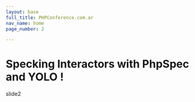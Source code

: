```yaml
---
layout: base
full_title: PHPConference.com.ar
nav_name: home
page_number: 2

---
```


# Specking Interactors with PhpSpec and YOLO !

<div class="presentation-size">
   slide2
</div>
